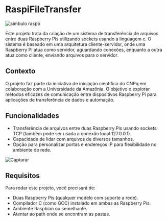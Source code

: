 # RaspiFileTransfer


![simbulo raspb](https://github.com/MatheuseduPinheiro/RaspiFileTransfer/assets/100390250/c4089289-d2bd-409d-8f3a-53a145820669)


Este projeto trata da criação de um sistema de transferência de arquivos entre duas Raspberry Pis utilizando sockets usando a linguagem c. O sistema é baseado em uma arquitetura cliente-servidor, onde uma Raspberry Pi atua como servidor, aguardando conexões, enquanto a outra atua como cliente, enviando arquivos para o servidor.

## Contexto

O projeto faz parte da iniciativa de iniciação científica do CNPq em colaboração com a Universidade da Amazônia. O objetivo é explorar métodos eficazes de comunicação entre dispositivos Raspberry Pi para aplicações de transferência de dados e automação.

## Funcionalidades

- Transferência de arquivos entre duas Raspberry Pis usando sockets TCP (também pode ser usada a conexão local 127.0.0.1).
- Capacidade de lidar com arquivos de diversos tamanhos.
- Opção para personalizar portas e endereços IP para flexibilidade no ambiente de rede.


![Capturar](https://github.com/MatheuseduPinheiro/RaspiFileTransfer/assets/100390250/19c1684f-a40c-4462-a48a-1e2041317bfd)



## Requisitos

Para rodar este projeto, você precisará de:

- Duas Raspberry Pis (qualquer modelo com suporte a rede).
- Compilador C (como GCC) instalado em ambas as Raspberry Pis.
- Ambiente Raspbian ou semelhante.
- Atentar ao path onde se encontram as pastas.


